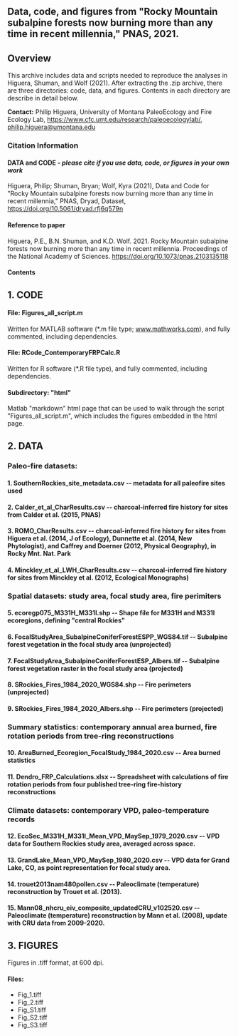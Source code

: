 ## Data, code, and figures from "Rocky Mountain subalpine forests now burning more than any time in recent millennia," PNAS, 2021.

## Overview

This archive includes data and scripts needed to reproduce the analyses in Higuera, Shuman, and Wolf (2021). After extracting the .zip archive, there are three directories: code, data, and figures. Contents in each directory are describe in detail below.

**Contact:** Philip Higuera, University of Montana PaleoEcology and Fire Ecology Lab, https://www.cfc.umt.edu/research/paleoecologylab/, philip.higuera@umontana.edu

### Citation Information

#### DATA and CODE - *please cite if you use data, code, or figures in your own work*
Higuera, Philip; Shuman, Bryan; Wolf, Kyra (2021), Data and Code for "Rocky Mountain subalpine forests now burning more than any time in recent millennia," PNAS, Dryad, Dataset, https://doi.org/10.5061/dryad.rfj6q579n

#### Reference to paper 
Higuera, P.E., B.N. Shuman, and K.D. Wolf. 2021. Rocky Mountain subalpine forests now burning more than any time in recent millennia. Proceedings of the National Academy of Sciences. https://doi.org/10.1073/pnas.2103135118

#### Contents

## 1. CODE

#### File: Figures_all_script.m
Written for MATLAB software (*.m file type; www.mathworks.com), and fully commented, including dependencies. 

#### File: RCode_ContemporaryFRPCalc.R
Written for R software (*.R file type), and fully commented, including dependencies. 

#### Subdirectory: "html"
Matlab "markdown" html page that can be used to walk through the script "Figures_all_script.m", which includes the figures embedded in the html page. 

## 2. DATA

###  Paleo-fire datasets:
####  1. SouthernRockies_site_metadata.csv -- metadata for all paleofire sites used
####  2. Calder_et_al_CharResults.csv -- charcoal-inferred fire history for sites from Calder et al. (2015, PNAS)
####  3. ROMO_CharResults.csv -- charcoal-inferred fire history for sites from Higuera et al. (2014, J of Ecology), Dunnette et al. (2014, New Phytologist), and Caffrey and Doerner (2012, Physical Geography), in Rocky Mnt. Nat. Park  
####  4. Minckley_et_al_LWH_CharResults.csv -- charcoal-inferred fire history for sites from Minckley et al. (2012, Ecological Monographs)
###  Spatial datasets: study area, focal study area, fire perimiters
####  5. ecoregp075_M331H_M331I.shp -- Shape file for M331H and M331I ecoregions, defining "central Rockies"
####  6. FocalStudyArea_SubalpineConiferForestESPP_WGS84.tif -- Subalpine forest vegetation in the focal study area (unprojected)
####  7. FocalStudyArea_SubalpineConiferForestESP_Albers.tif -- Subalpine forest vegetation raster in the focal study area (projected)
####  8. SRockies_Fires_1984_2020_WGS84.shp -- Fire perimeters (unprojected)
####  9. SRockies_Fires_1984_2020_Albers.shp -- Fire perimeters (projected)
###  Summary statistics: contemporary annual area burned, fire rotation periods from tree-ring reconstructions
####  10. AreaBurned_Ecoregion_FocalStudy_1984_2020.csv -- Area burned statistics 
####  11. Dendro_FRP_Calculations.xlsx -- Spreadsheet with calculations of fire rotation periods from four published tree-ring fire-history reconstructions 
###  Climate datasets: contemporary VPD, paleo-temperature records
####  12. EcoSec_M331H_M331I_Mean_VPD_MaySep_1979_2020.csv -- VPD data for Southern Rockies study area, averaged across space. 
####  13. GrandLake_Mean_VPD_MaySep_1980_2020.csv -- VPD data for Grand Lake, CO, as point representation for focal study area. 
####  14. trouet2013nam480pollen.csv -- Paleoclimate (temperature) reconstruction by Trouet et al. (2013).
####  15. Mann08_nhcru_eiv_composite_updatedCRU_v102520.csv -- Paleoclimate (temperature) reconstruction by Mann et al. (2008), update with CRU data from 2009-2020. 


## 3. FIGURES

Figures in .tiff format, at 600 dpi. 

#### Files:
* Fig_1.tiff
* Fig_2.tiff
* Fig_S1.tiff
* Fig_S2.tiff
* Fig_S3.tiff
